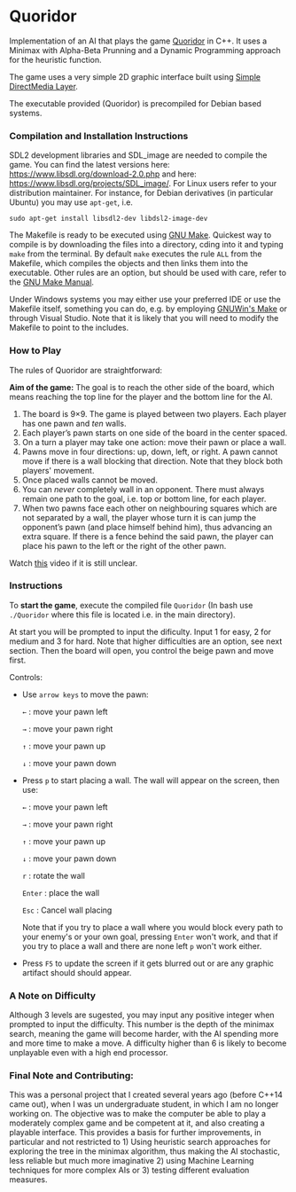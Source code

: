# Quoridor

Implementation of an AI that plays the game [Quoridor](https://boardgamegeek.com/boardgame/624/quoridor) in  C++. It uses a Minimax with Alpha-Beta Prunning and a Dynamic Programming approach for the heuristic function.

The game uses a very simple 2D graphic interface built using [Simple DirectMedia Layer](https://www.libsdl.org). 

The executable provided (Quoridor) is precompiled for Debian based systems.

### Compilation and Installation Instructions

SDL2 development libraries and SDL_image are needed to compile the game. You can find the latest versions here: https://www.libsdl.org/download-2.0.php and here: https://www.libsdl.org/projects/SDL_image/.
For Linux users refer to your distribution maintainer. For instance, for Debian derivatives (in particular Ubuntu) you may use `apt-get`, i.e.

`sudo apt-get install libsdl2-dev libdsl2-image-dev`

The Makefile is ready to be executed using [GNU Make](https://www.gnu.org/software/make/). Quickest way to compile is by downloading the files into a directory, cding into it and typing `make` from the terminal. By default `make` executes the rule `ALL` from the Makefile, which compiles the objects and then links them into the executable. Other rules are an option, but should be used with care, refer to the [GNU Make Manual](https://www.gnu.org/software/make/manual/).

Under Windows systems you may either use your preferred IDE or use the Makefile itself, something you can do, e.g. by employing [GNUWin's Make](https://sourceforge.net/projects/gnuwin32/?source=typ_redirect) or through Visual Studio. Note that it is likely that you will need to modify the Makefile to point to the includes.

### How to Play

The rules of Quoridor are straightforward:

**Aim of the game:** The goal is to reach the other side of the board, which means reaching the top line for the player and the bottom line for the AI.
1. The board is 9×9. The game is played between two players. Each player has one pawn and *ten* walls.
2. Each player’s pawn starts on one side of the board in the center spaced. 
3. On a turn a player may take one action: move their pawn or place a wall.
4. Pawns move in four directions: up, down, left, or right. A pawn cannot move if there is a wall blocking that direction. Note that they block both players' movement.
5. Once placed walls cannot be moved. 
7. You can *never* completely wall in an opponent. There must always remain one path to the goal, i.e. top or bottom line, for each player.
8. When two pawns face each other on neighbouring squares which are not separated by a wall, the player whose turn it is can jump the opponent’s pawn (and place himself behind him), thus advancing an extra square. If there is a fence behind the said pawn, the player can place his pawn to the left or the right of the other pawn.

Watch [this](https://www.youtube.com/watch?v=lOCWJw61M6A) video if it is still unclear.

### Instructions

To **start the game**, execute the compiled file `Quoridor` (In bash use `./Quoridor` where this file is located i.e. in the main directory).

At start you will be prompted to input the dificulty. Input 1 for easy, 2 for medium and 3 for hard. Note that higher difficulties are an option, see next section. Then the board will open, you control the beige pawn and move first.

Controls:

* Use `arrow keys` to move the pawn:

   `←` : move your pawn left

   `→` : move your pawn right

   `↑` : move your pawn up

   `↓` : move your pawn down

* Press `p`  to start placing a wall. The wall will appear on the screen, then use:

   `←` : move your pawn left

   `→` : move your pawn right

   `↑` : move your pawn up

   `↓` : move your pawn down
   
   `r` : rotate the wall
  
   `Enter` : place the wall
   
   `Esc` : Cancel wall placing
   
   Note that if you try to place a wall where you would block every path to your enemy's or your own goal, pressing `Enter` won't work, and that if you try to place a wall and there are none left `p` won't work either.

* Press `F5` to update the screen if it gets blurred out or are any graphic artifact should should appear.


### A Note on Difficulty

Although 3 levels are sugested, you may input any positive integer when prompted to input the difficulty. This number is the depth of the minimax search, meaning the game will become harder, with the AI spending more and more time to make a move. A difficulty higher than 6 is likely to become unplayable even with a high end processor.

### Final Note and Contributing: 

This was a personal project that I created several years ago (before C++14 came out), when I was un undergraduate student, in which I am no longer working on. The objective was to make the computer be able to play a moderately complex game and be competent at it, and also creating a playable interface. This provides a basis for further improvements, in particular and not restricted to 1) Using heuristic search approaches for exploring the tree in the minimax algorithm, thus making the AI stochastic, less reliable but much more imaginative 2) using Machine Learning techniques for more complex AIs or 3) testing different evaluation measures.
